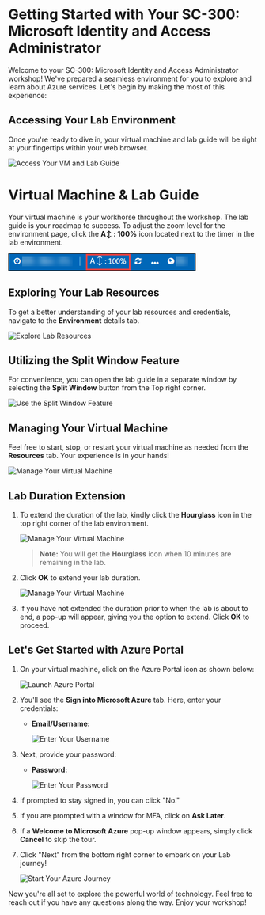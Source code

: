 # **Getting Started with Your SC-300: Microsoft Identity and Access Administrator**
 
Welcome to your SC-300: Microsoft Identity and Access Administrator  workshop! We've prepared a seamless environment for you to explore and learn about Azure services. Let's begin by making the most of this experience:
 
## **Accessing Your Lab Environment**
 
Once you're ready to dive in, your virtual machine and lab guide will be right at your fingertips within your web browser.
 
![Access Your VM and Lab Guide](./media/g1.png)

# **Virtual Machine & Lab Guide**
 
Your virtual machine is your workhorse throughout the workshop. The lab guide is your roadmap to success. To adjust the zoom level for the environment page, click the **A↕ : 100%** icon located next to the timer in the lab environment.

![Access Your VM and Lab Guide](./media/zoom.png)
 
## **Exploring Your Lab Resources**
 
To get a better understanding of your lab resources and credentials, navigate to the **Environment** details tab.
 
![Explore Lab Resources](./media/g2.png)
 
## **Utilizing the Split Window Feature**
 
For convenience, you can open the lab guide in a separate window by selecting the **Split Window** button from the Top right corner.
 
![Use the Split Window Feature](./media/g3.png)
 
## **Managing Your Virtual Machine**
 
Feel free to start, stop, or restart your virtual machine as needed from the **Resources** tab. Your experience is in your hands!
 
![Manage Your Virtual Machine](./media/g4.png)
 
## **Lab Duration Extension**

1. To extend the duration of the lab, kindly click the **Hourglass** icon in the top right corner of the lab environment. 

    ![Manage Your Virtual Machine](./media/gext.png)

    >**Note:** You will get the **Hourglass** icon when 10 minutes are remaining in the lab.

2. Click **OK** to extend your lab duration.
 
   ![Manage Your Virtual Machine](./media/gext2.png)

3. If you have not extended the duration prior to when the lab is about to end, a pop-up will appear, giving you the option to extend. Click **OK** to proceed.

## **Let's Get Started with Azure Portal**
 
1. On your virtual machine, click on the Azure Portal icon as shown below:
 
    ![Launch Azure Portal](./media/g5.png)

 
2. You'll see the **Sign into Microsoft Azure** tab. Here, enter your credentials:
 
   - **Email/Username:** <inject key="AzureAdUserEmail"></inject>
 
     ![Enter Your Username](./media/g6.png)
 
3. Next, provide your password:
 
   - **Password:** <inject key="AzureAdUserPassword"></inject>
 
     ![Enter Your Password](./media/g7.png)
 
4. If prompted to stay signed in, you can click "No."

5. If you are prompted with a window for MFA, click on **Ask Later**.

6. If a **Welcome to Microsoft Azure** pop-up window appears, simply click **Cancel** to skip the tour.
 
7. Click "Next" from the bottom right corner to embark on your Lab journey!
 
     ![Start Your Azure Journey](./media/g8.png)
 
Now you're all set to explore the powerful world of technology. Feel free to reach out if you have any questions along the way. Enjoy your workshop!

